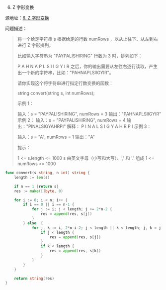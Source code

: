 6. Z 字形变换

源地址：[6. Z 字形变换](https://leetcode-cn.com/problems/zigzag-conversion/)

问题描述：

>将一个给定字符串 s 根据给定的行数 numRows ，以从上往下、从左到右进行 Z 字形排列。
>
>比如输入字符串为 "PAYPALISHIRING" 行数为 3 时，排列如下：
>
>P   A   H   N
>A P L S I I G
>Y   I   R
>之后，你的输出需要从左往右逐行读取，产生出一个新的字符串，比如："PAHNAPLSIIGYIR"。
>
>请你实现这个将字符串进行指定行数变换的函数：
>
>string convert(string s, int numRows);
>
>
>示例 1：
>
>输入：s = "PAYPALISHIRING", numRows = 3
>输出："PAHNAPLSIIGYIR"
>示例 2：
>输入：s = "PAYPALISHIRING", numRows = 4
>输出："PINALSIGYAHRPI"
>解释：
>P     I    N
>A   L S  I G
>Y A   H R
>P     I
>示例 3：
>
>输入：s = "A", numRows = 1
>输出："A"
>
>
>提示：
>
>1 <= s.length <= 1000
>s 由英文字母（小写和大写）、',' 和 '.' 组成
>1 <= numRows <= 1000

``` go
func convert(s string, n int) string {
    length := len(s)

    if n == 1 {return s}
    res := make([]byte, 0)

    for i := 0; i < n; i++ {
        if i == 0 || i == n-1 {
            for j := i; j < length; j += 2*n-2 {
                res = append(res, s[j])
            }
        } else  {
            for j, k := i, 2*n-i-2; j < length || k < length; j, k = j + 2*n-2, k+2*n-2 {
                if j < length {
                    res = append(res, s[j])
                }
                if k < length {
                    res = append(res, s[k])
                }
            }   
        }
    }

    return string(res)
}
```



